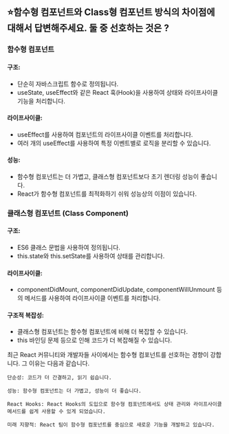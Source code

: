 ## ⭐함수형 컴포넌트와 Class형 컴포넌트 방식의 차이점에 대해서 답변해주세요. 둘 중 선호하는 것은 ?

### 함수형 컴포넌트

#### 구조:

- 단순히 자바스크립트 함수로 정의됩니다.
- useState, useEffect와 같은 React 훅(Hook)을 사용하여 상태와 라이프사이클 기능을 처리합니다.

#### 라이프사이클:

- useEffect를 사용하여 컴포넌트의 라이프사이클 이벤트를 처리합니다.
- 여러 개의 useEffect를 사용하여 특정 이벤트별로 로직을 분리할 수 있습니다.

#### 성능:

- 함수형 컴포넌트는 더 가볍고, 클래스형 컴포넌트보다 초기 렌더링 성능이 좋습니다.
- React가 함수형 컴포넌트를 최적화하기 쉬워 성능상의 이점이 있습니다.

### 클래스형 컴포넌트 (Class Component)

#### 구조:

- ES6 클래스 문법을 사용하여 정의됩니다.
- this.state와 this.setState를 사용하여 상태를 관리합니다.

#### 라이프사이클:

- componentDidMount, componentDidUpdate, componentWillUnmount 등의 메서드를 사용하여 라이프사이클 이벤트를 처리합니다.

#### 구조적 복잡성:

- 클래스형 컴포넌트는 함수형 컴포넌트에 비해 더 복잡할 수 있습니다.
- this 바인딩 문제 등으로 인해 코드가 더 복잡해질 수 있습니다.

최근 React 커뮤니티와 개발자들 사이에서는 함수형 컴포넌트를 선호하는 경향이 강합니다. 그 이유는 다음과 같습니다.

```
단순성: 코드가 더 간결하고, 읽기 쉽습니다.

성능: 함수형 컴포넌트는 더 가볍고, 성능이 더 좋습니다.

React Hooks: React Hooks의 도입으로 함수형 컴포넌트에서도 상태 관리와 라이프사이클 메서드를 쉽게 사용할 수 있게 되었습니다.

미래 지향적: React 팀이 함수형 컴포넌트를 중심으로 새로운 기능을 개발하고 있습니다.
```
